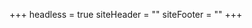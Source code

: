 +++
headless = true
siteHeader = "<style>\n.site-title,\n.site-description {\n  color: #EE7621;\n}\n</style>"
siteFooter = ""
+++
